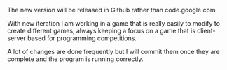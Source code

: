The new version will be released in Github rather than code.google.com

With new iteration I am working in a game that is really easily to modify to create different games, always keeping a focus on a game that is client-server based for programming competitions. 

A lot of changes are done frequently but I will commit them once they are complete and the program is running correctly.